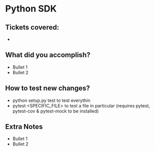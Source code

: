# Python SDK

## Tickets covered:
*

## What did you accomplish?
* Bullet 1
* Bullet 2

## How to test new changes?
* python setup.py test to test everythin
* pytest <SPECIFIC_FILE> to test a file in particular (requires pytest, pytest-cov & pytest-mock to be installed)

## Extra Notes
* Bullet 1
* Bullet 2
